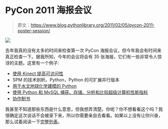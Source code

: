 # PyCon 2011 海报会议

> 原文：<https://www.blog.pythonlibrary.org/2011/02/05/pycon-2011-poster-session/>

[![](img/404a7b432bc1cc0abd29b26f7d7351fc.png)](http://us.pycon.org)

去年我真的没有太多的时间来检查第一次 PyCon 海报会议，但今年我会有时间来真正检查一下。据我所知，今年的会议将会有 35 张海报，它们有一些非常令人惊讶的主题。这里有一个例子:

*   [使用 Kinect 提高可访问性](http://us.pycon.org/2011/schedule/sessions/295/)
*   SPM 的技术剖析。Python，Python 的可扩展并行版本
*   [用于水文地球化学建模的 Python](http://us.pycon.org/2011/schedule/sessions/146/)
*   [使用 Python 和 MySQL 捕获、存储、分析和比较超级计算机性能指标](http://us.pycon.org/2011/schedule/sessions/275/)
*   [协作制书](http://us.pycon.org/2011/schedule/sessions/271/)

我甚至不知道那些东西是什么意思，但我想弄清楚。你呢？你不想看看这个吗？我很确定这次谈话不会被录下来，所以你需要亲自去看看。如果以上没有让你兴奋，那么试着阅读一下[完整列表](http://us.pycon.org/2011/schedule/lists/posters/)。